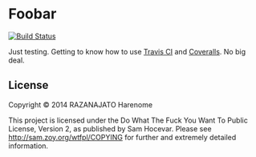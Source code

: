 Foobar
======

[![Build Status](https://travis-ci.org/Harenome/foobar.svg?branch=master)](https://travis-ci.org/Harenome/foobar)

Just testing. Getting to know how to use [Travis CI](https://travis-ci.org/ "Travis CI website") and [Coveralls](https://coveralls.io/ "Coveralls website"). No big deal.

License
-------
Copyright © 2014 RAZANAJATO Harenome

This project is licensed under the Do What The Fuck You Want To Public License, Version 2, as published by Sam Hocevar. Please see http://sam.zoy.org/wtfpl/COPYING for further and extremely detailed information.
